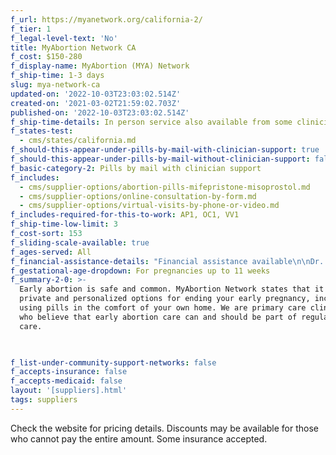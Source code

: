 ```yaml
---
f_url: https://myanetwork.org/california-2/
f_tier: 1
f_legal-level-text: 'No'
title: MyAbortion Network CA
f_cost: $150-280
f_display-name: MyAbortion (MYA) Network
f_ship-time: 1-3 days
slug: mya-network-ca
updated-on: '2022-10-03T23:03:02.514Z'
created-on: '2021-03-02T21:59:02.703Z'
published-on: '2022-10-03T23:03:02.514Z'
f_ship-time-details: In person service also available from some clinicians.
f_states-test:
  - cms/states/california.md
f_should-this-appear-under-pills-by-mail-with-clinician-support: true
f_should-this-appear-under-pills-by-mail-without-clinician-support: false
f_basic-category-2: Pills by mail with clinician support
f_includes:
  - cms/supplier-options/abortion-pills-mifepristone-misoprostol.md
  - cms/supplier-options/online-consultation-by-form.md
  - cms/supplier-options/virtual-visits-by-phone-or-video.md
f_includes-required-for-this-to-work: AP1, OC1, VV1
f_ship-time-low-limit: 3
f_cost-sort: 153
f_sliding-scale-available: true
f_ages-served: All
f_financial-assistance-details: "Financial assistance available\n\nDr. Gomez accepts CA\_Medicaid"
f_gestational-age-dropdown: For pregnancies up to 11 weeks
f_summary-2-0: >-
  Early abortion is safe and common. MyAbortion Network states that it offers
  private and personalized options for ending your early pregnancy, including by
  using pills in the comfort of your own home. We are primary care clinicians
  who believe that early abortion care can and should be part of regular medical
  care.


  ‍
f_list-under-community-support-networks: false
f_accepts-insurance: false
f_accepts-medicaid: false
layout: '[suppliers].html'
tags: suppliers
---
```


Check the website for pricing details. Discounts may be available for those who cannot pay the entire amount. Some insurance accepted.
